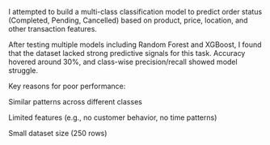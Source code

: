 I attempted to build a multi-class classification model to predict order status (Completed, Pending, Cancelled) based on product, price, location, and other transaction features.

After testing multiple models including Random Forest and XGBoost, I found that the dataset lacked strong predictive signals for this task. Accuracy hovered around 30%, and class-wise precision/recall showed model struggle.

Key reasons for poor performance:

Similar patterns across different classes

Limited features (e.g., no customer behavior, no time patterns)

Small dataset size (250 rows)
